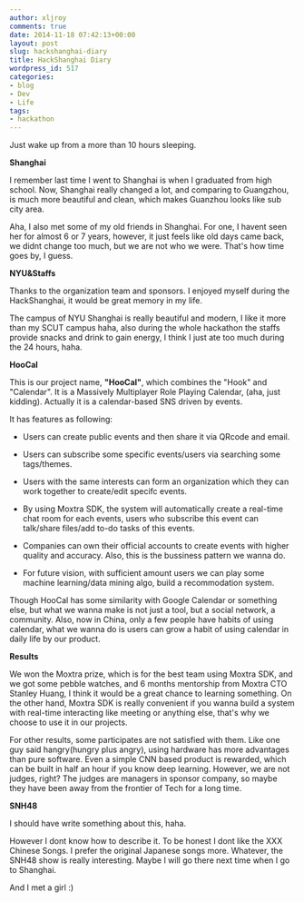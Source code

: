 ```yaml
---
author: xljroy
comments: true
date: 2014-11-18 07:42:13+00:00
layout: post
slug: hackshanghai-diary
title: HackShanghai Diary
wordpress_id: 517
categories:
- blog
- Dev
- Life
tags:
- hackathon
---
```






Just wake up from a more than 10 hours sleeping.





**Shanghai**





I remember last time I went to Shanghai is when I graduated from high school. Now, Shanghai really changed a lot, and comparing to Guangzhou, is much more beautiful and clean, which makes Guanzhou looks like sub city area.





Aha, I also met some of my old friends in Shanghai. For one, I havent seen her for almost 6 or 7 years, however, it just feels like old days came back, we didnt change too much, but we are not who we were. That's how time goes by, I guess.





**NYU&Staffs**





Thanks to the organization team and sponsors. I enjoyed myself during the HackShanghai, it would be great memory in my life.





The campus of NYU Shanghai is really beautiful and modern, I like it more than my SCUT campus haha, also during the whole hackathon the staffs provide snacks and drink to gain energy, I think I just ate too much during the 24 hours, haha.





**HooCal**





This is our project name, **"HooCal"**, which combines the "Hook" and "Calendar". It is a Massively Multiplayer Role Playing Calendar, (aha, just kidding). Actually it is a calendar-based SNS driven by events.





It has features as following:






    
  * Users can create public events and then share it via QRcode and email.

    
  * Users can subscribe some specific events/users via searching some tags/themes.

    
  * Users with the same interests can form an organization which they can work together to create/edit specifc events.

    
  * By using Moxtra SDK, the system will automatically create a real-time chat room for each events, users who subscribe this event can talk/share files/add to-do tasks of this events.

    
  * Companies can own their official accounts to create events with higher quality and accuracy. Also, this is the bussiness pattern we wanna do.

    
  * For future vision, with sufficient amount users we can play some machine learning/data mining algo, build a recommodation system.





Though HooCal has some similarity with Google Calendar or something else, but what we wanna make is not just a tool, but a social network, a community. Also, now in China, only a few people have habits of using calendar, what we wanna do is users can grow a habit of using calendar in daily life by our product.





**Results**





We won the Moxtra prize, which is for the best team using Moxtra SDK, and we got some pebble watches, and 6 months mentorship from Moxtra CTO Stanley Huang, I think it would be a great chance to learning something. On the other hand, Moxtra SDK is really convenient if you wanna build a system with real-time interacting like meeting or anything else, that's why we choose to use it in our projects.





For other results, some participates are not satisfied with them. Like one guy said hangry(hungry plus angry), using hardware has more advantages than pure software. Even a simple CNN based product is rewarded, which can be built in half an hour if you know deep learning. However, we are not judges, right? The judges are managers in sponsor company, so maybe they have been away from the frontier of Tech for a long time.





**SNH48**





I should have write something about this, haha.





However I dont know how to describe it. To be honest I dont like the XXX Chinese Songs. I prefer the original Japanese songs more. Whatever, the SNH48 show is really interesting. Maybe I will go there next time when I go to Shanghai.



And I met a girl :)
